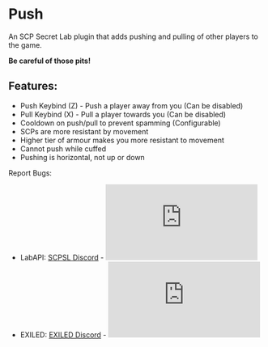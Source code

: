 # Push
An SCP Secret Lab plugin that adds pushing and pulling of other players to the game.

**Be careful of those pits!**

## Features:
- Push Keybind (Z) - Push a player away from you (Can be disabled)
- Pull Keybind (X) - Pull a player towards you (Can be disabled)
- Cooldown on push/pull to prevent spamming (Configurable)
- SCPs are more resistant by movement
- Higher tier of armour makes you more resistant to movement
- Cannot push while cuffed
- Pushing is horizontal, not up or down

Report Bugs:
- LabAPI: [SCPSL Discord](https://discord.com/channels/330432627649544202/1431362077213065371) - ![GitHub Downloads (specific asset, all releases)](https://img.shields.io/github/downloads/tayjay/Push-SCPSL/Push.LabAPI.dll)
- EXILED: [EXILED Discord](https://discord.com/channels/656673194693885975/1431362792140705874) - ![GitHub Downloads (specific asset, all releases)](https://img.shields.io/github/downloads/tayjay/Push-SCPSL/Push.EXILED.dll)
